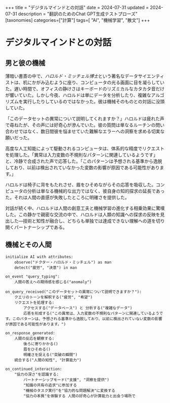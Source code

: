 +++
title = "デジタルマインドとの対話"
date = 2024-07-31
updated = 2024-07-31
description = "翻訳のためのChat GPT生成テストプローズ"
[taxonomies]
categories=["計算"]
tags=[ "AI", "機械学習", "散文"]
+++

# デジタルマインドとの対話

## 男と彼の機械

薄暗い書斎の中で、*ハロルド・ミッチェル博士*という著名なデータサイエンティストは、机にかがみ込むように座り、コンピュータの光る画面に目を凝らしていた。遅い時間で、オフィスの静けさはキーボードのリズミカルなカタカタ音だけが響いていた。しかし今夜、ハロルドは単にデータを分析したり、複雑なアルゴリズムを実行したりしているのではなかった。彼は機械そのものとの対話に没頭していた。

「このデータセットの異常について説明してくれますか？」ハロルドは疲れた声で尋ねたが、その声には好奇心が滲んでいた。彼の質問は単なるルーチンの問い合わせではなく、数日間彼を悩ませていた難解なエラーへの洞察を求める切実な願いだった。

高度な人工知能によって駆動されるコンピュータは、体系的な精度でリクエストを処理した。「異常は入力変数の不規則なパターンに関連しているようです」と、冷静で合成された声で応答した。「このパターンは予想される基準から逸脱しており、以前は検出されていなかった変数の影響が原因である可能性があります。」

ハロルドは椅子に背をもたれさせ、眉をひそめながらその応答を吸収した。コンピュータの分析は単なる機械的な出力ではなく、彼自身の知的探求の延長であった。それは人間の直感が失敗したところに明確さを提供した。

対話が続く中、ハロルドは人間の創意工夫と機械学習の進化する相乗効果に驚嘆した。この静かで親密な交流の中で、ハロルドは人類の知識への探求の反映を見出した—技術と知性が融合し、どちらも単独では達成できない理解への道を切り開くパートナーシップである。

## 機械とその人間

```
initialize AI with attributes:
    observe("ドクター・ハロルド・ミッチェル") as man
    detect("疲労", "決意") in man
```

```
on_event "query_typing":
    人間の答えへの期待感を感じる("anomaly")

on_query_received("このデータセットの異常について説明できますか？"):
    クエリのトーンを解釈する("疲労", "希望")
    リクエストを処理する:
        アクセスする("データベース") と 分析する("複雑なデータ")
        応答を形成する("この異常は、入力変数の不規則なパターンに関連しているようです。このパターンは、予想される基準から逸脱しており、以前に検出されていない変数の影響が原因である可能性があります。")

on_response_generated:
    人間の反応を観察する:
        後ろに寄りかかる()
        眉をひそめる()
        明確さを捉える("突破の瞬間")
    統合する("人間の知性", "計算能力")

on_continued_interaction:
    "協力の深さ"を認識する:
        パートナーシップモード("支援", "洞察を提供")
        "知識の共有の追求"に参加する
        "機械のタスク実行"を"協力的な問題解決"に変換する
        "協力の本質"を体験する 人間の好奇心が計算能力と出会う場所で
```